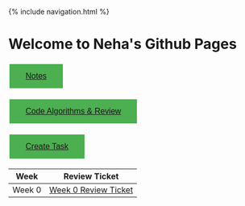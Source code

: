 {% include navigation.html %}
# Welcome to Neha's Github Pages


<button style="
  background-color: #4CAF50;
  border: none;
  color: white;
  padding: 15px 32px;
  text-align: center;
  text-decoration: none;
  display: inline-block;
  font-size: 16px;
  margin: 4px 2px;
  cursor: pointer;"><a href="https://nehapavani.github.io/individual.github.io/notes"> Notes </a></button>

<button style="
  background-color: #4CAF50;
  border: none;
  color: white;
  padding: 15px 32px;
  text-align: center;
  text-decoration: none;
  display: inline-block;
  font-size: 16px;
  margin: 4px 2px;
  cursor: pointer;"><a href="https://nehapavani.github.io/individual.github.io/code"> Code Algorithms & Review </a></button>
  
  <button style="
  background-color: #4CAF50;
  border: none;
  color: white;
  padding: 15px 32px;
  text-align: center;
  text-decoration: none;
  display: inline-block;
  font-size: 16px;
  margin: 4px 2px;
  cursor: pointer;"><a href="https://nehapavani.github.io/individual.github.io/createtask"> Create Task </a></button>

 Week      | Review Ticket |
| ----------- | ----------- |
| Week 0      | [Week 0 Review Ticket](https://github.com/nehapavani/CSP-Tri-3/issues/1)|
